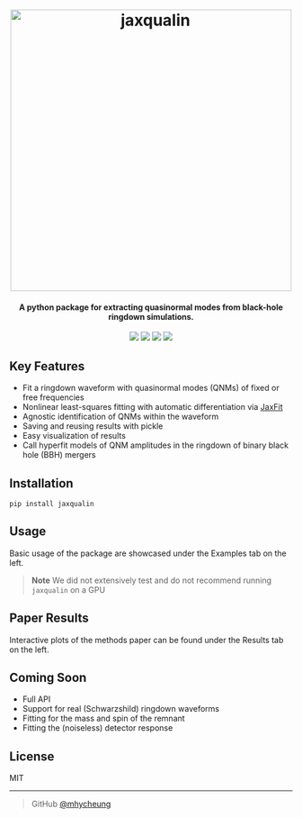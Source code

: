 <h1 align="center">
    <img src="jaxqualin_logo.png" alt="jaxqualin" width="500">
</h1>

<h4 align="center"> A python package for extracting quasinormal modes from black-hole ringdown simulations.</h4>

<p align="center">
    <a href = ""><img src="https://img.shields.io/badge/arXiv-0000.00000-b31b1b.svg"></a>
    <a href="https://badge.fury.io/py/jaxqualin"><img src="https://badge.fury.io/py/jaxqualin.svg"></a>
    <a href="https://github.com/mhycheung/jaxqualin/actions/workflows/pytest.yml"><img src="https://github.com/mhycheung/jaxqualin/actions/workflows/pytest.yml/badge.svg"></a>
    <a href="https://github.com/mhycheung/jaxqualin/blob/main/LICENSE"><img src="https://img.shields.io/badge/license-MIT-blue.svg"></a>
</p>

## Key Features

* Fit a ringdown waveform with quasinormal modes (QNMs) of fixed or free frequencies
* Nonlinear least-squares fitting with automatic differentiation via <a href="https://github.com/Dipolar-Quantum-Gases/jaxfit">JaxFit</a>
* Agnostic identification of QNMs within the waveform
* Saving and reusing results with pickle
* Easy visualization of results
* Call hyperfit models of QNM amplitudes in the ringdown of binary black hole (BBH) mergers

## Installation

```shell
pip install jaxqualin
```

## Usage

Basic usage of the package are showcased under the Examples tab on the left.

> **Note**
> We did not extensively test and do not recommend running `jaxqualin` on a GPU

## Paper Results

Interactive plots of the methods paper can be found under the Results tab on the left.

## Coming Soon

* Full API
* Support for real (Schwarzshild) ringdown waveforms
* Fitting for the mass and spin of the remnant
* Fitting the (noiseless) detector response 

## License

MIT

---

> GitHub [@mhycheung](https://github.com/mhycheung)